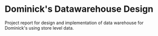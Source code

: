 # Dominick's Datawarehouse Design

Project report for design and implementation of data warehouse for Dominick's using store level data.
